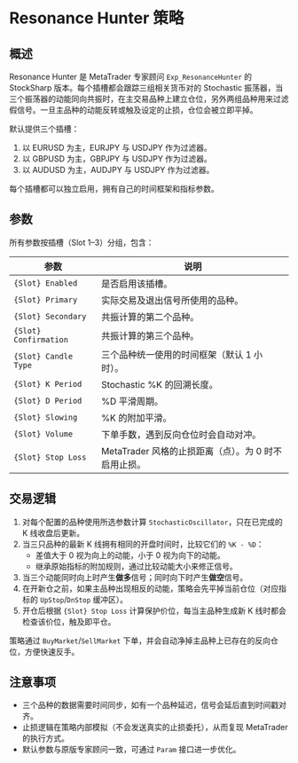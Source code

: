 # Resonance Hunter 策略

## 概述
Resonance Hunter 是 MetaTrader 专家顾问 `Exp_ResonanceHunter` 的 StockSharp 版本。每个插槽都会跟踪三组相关货币对的 Stochastic 振荡器，当三个振荡器的动能同向共振时，在主交易品种上建立仓位，另外两组品种用来过滤假信号。一旦主品种的动能反转或触及设定的止损，仓位会被立即平掉。

默认提供三个插槽：

1. 以 EURUSD 为主，EURJPY 与 USDJPY 作为过滤器。
2. 以 GBPUSD 为主，GBPJPY 与 USDJPY 作为过滤器。
3. 以 AUDUSD 为主，AUDJPY 与 USDJPY 作为过滤器。

每个插槽都可以独立启用，拥有自己的时间框架和指标参数。

## 参数
所有参数按插槽（Slot 1–3）分组，包含：

| 参数 | 说明 |
| --- | --- |
| `{Slot} Enabled` | 是否启用该插槽。 |
| `{Slot} Primary` | 实际交易及退出信号所使用的品种。 |
| `{Slot} Secondary` | 共振计算的第二个品种。 |
| `{Slot} Confirmation` | 共振计算的第三个品种。 |
| `{Slot} Candle Type` | 三个品种统一使用的时间框架（默认 1 小时）。 |
| `{Slot} K Period` | Stochastic %K 的回溯长度。 |
| `{Slot} D Period` | %D 平滑周期。 |
| `{Slot} Slowing` | %K 的附加平滑。 |
| `{Slot} Volume` | 下单手数，遇到反向仓位时会自动对冲。 |
| `{Slot} Stop Loss` | MetaTrader 风格的止损距离（点）。为 0 时不启用止损。 |

## 交易逻辑
1. 对每个配置的品种使用所选参数计算 `StochasticOscillator`，只在已完成的 K 线收盘后更新。
2. 当三只品种的最新 K 线拥有相同的开盘时间时，比较它们的 `%K - %D`：
   * 差值大于 0 视为向上的动能，小于 0 视为向下的动能。
   * 继承原始指标的附加规则，通过比较动能大小来修正信号。
3. 当三个动能同时向上时产生**做多**信号；同时向下时产生**做空**信号。
4. 在开新仓之前，如果主品种出现相反的动能，策略会先平掉当前仓位（对应指标的 `UpStop`/`DnStop` 缓冲区）。
5. 开仓后根据 `{Slot} Stop Loss` 计算保护价位，每当主品种生成新 K 线时都会检查该价位，触及即平仓。

策略通过 `BuyMarket`/`SellMarket` 下单，并会自动净掉主品种上已存在的反向仓位，方便快速反手。

## 注意事项
* 三个品种的数据需要时间同步，如有一个品种延迟，信号会延后直到时间戳对齐。
* 止损逻辑在策略内部模拟（不会发送真实的止损委托），从而复现 MetaTrader 的执行方式。
* 默认参数与原版专家顾问一致，可通过 `Param` 接口进一步优化。
